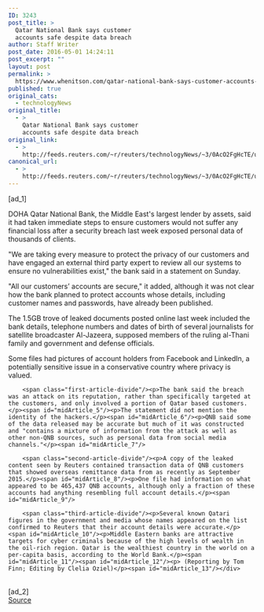 ```yaml
---
ID: 3243
post_title: >
  Qatar National Bank says customer
  accounts safe despite data breach
author: Staff Writer
post_date: 2016-05-01 14:24:11
post_excerpt: ""
layout: post
permalink: >
  https://www.whenitson.com/qatar-national-bank-says-customer-accounts-safe-despite-data-breach/
published: true
original_cats:
  - technologyNews
original_title:
  - >
    Qatar National Bank says customer
    accounts safe despite data breach
original_link:
  - >
    http://feeds.reuters.com/~r/reuters/technologyNews/~3/0AcO2FgHcTE/us-qatar-ntl-bank-cyber-idUSKCN0XS16V
canonical_url:
  - >
    http://feeds.reuters.com/~r/reuters/technologyNews/~3/0AcO2FgHcTE/us-qatar-ntl-bank-cyber-idUSKCN0XS16V
---
```

 [ad_1]
<br><div id="articleText">
<span id="midArticle_start"/>

<span class="focusParagraph" readability="6"><p><span class="articleLocation">DOHA</span> Qatar National Bank, the Middle East's largest lender by assets, said it had taken immediate steps to ensure customers would not suffer any financial loss after a security breach last week exposed personal data of thousands of clients.</p></span><span id="midArticle_0"/><p>"We are taking every measure to protect the privacy of our customers and have engaged an external third party expert to review all our systems to ensure no vulnerabilities exist," the bank said in a statement on Sunday.</p><span id="midArticle_1"/><p>"All our customers’ accounts are secure," it added, although it was not clear how the bank planned to protect accounts whose details, including customer names and passwords, have already been published.</p><span id="midArticle_2"/><p>The 1.5GB trove of leaked documents posted online last week included the bank details, telephone numbers and dates of birth of several journalists for satellite broadcaster Al-Jazeera, supposed members of the ruling al-Thani family and government and defense officials.</p><span id="midArticle_3"/><p>Some files had pictures of account holders from Facebook and LinkedIn, a potentially sensitive issue in a conservative country where privacy is valued.</p><span id="midArticle_4"/>
        
        <span class="first-article-divide"/><p>The bank said the breach was an attack on its reputation, rather than specifically targeted at the customers, and only involved a portion of Qatar based customers. </p><span id="midArticle_5"/><p>The statement did not mention the identity of the hackers.</p><span id="midArticle_6"/><p>QNB said some of the data released may be accurate but much of it was constructed and "contains a mixture of information from the attack as well as other non-QNB sources, such as personal data from social media channels."</p><span id="midArticle_7"/>
        
        <span class="second-article-divide"/><p>A copy of the leaked content seen by Reuters contained transaction data of QNB customers that showed overseas remittance data from as recently as September 2015.</p><span id="midArticle_8"/><p>One file had information on what appeared to be 465,437 QNB accounts, although only a fraction of these accounts had anything resembling full account details.</p><span id="midArticle_9"/>
        
        <span class="third-article-divide"/><p>Several known Qatari figures in the government and media whose names appeared on the list confirmed to Reuters that their account details were accurate.</p><span id="midArticle_10"/><p>Middle Eastern banks are attractive targets for cyber criminals because of the high levels of wealth in the oil-rich region. Qatar is the wealthiest country in the world on a per-capita basis, according to the World Bank.</p><span id="midArticle_11"/><span id="midArticle_12"/><p> (Reporting by Tom Finn; Editing by Clelia Oziel)</p><span id="midArticle_13"/></div>
<br>[ad_2]
<br><a href="http://feeds.reuters.com/~r/reuters/technologyNews/~3/0AcO2FgHcTE/us-qatar-ntl-bank-cyber-idUSKCN0XS16V">Source </a>